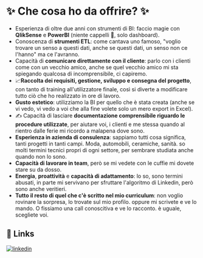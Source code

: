 
# ✨  Che cosa ho da offrire? ✨ 


- Esperienza di oltre due anni con strumenti di BI: faccio magie con **QlikSense** e **PowerBI** (niente cappelli 🎩, solo dashboard).
- Conoscenza di **strumenti ETL**: come cantava uno famoso, "voglio trovare un senso a questi dati, anche se questi dati, un senso non ce l'hanno" ma ce l'avranno.
- Capacità di **comunicare direttamente con il cliente**: parlo con i clienti come con un vecchio amico, anche se quel vecchio amico mi sta spiegando qualcosa di incomprensibile, ci capiremo.
- 📈**Raccolta dei requisiti, gestione, sviluppo e consegna del progetto**, con tanto di training all'utilizzatore finale, così si diverte a modificare tutto ciò che ho realizzato in ore di lavoro.
- **Gusto estetico**: utilizziamo la BI per quello che è stata creata (anche se vi vedo, vi vedo a voi che alla fine volete solo un mero export in Excel).
- ✍️ Capacità di lasciare **documentazione comprensibile riguardo le procedure utilizzate**, per aiutare voi, i clienti e me stessa quando al rientro dalle ferie mi ricordo a malapena dove sono.
- **Esperienza in azienda di consulenza**: sappiamo tutti cosa significa, tanti progetti in tanti campi. Moda, automobili, ceramiche, sanità. so molti termini tecnici propri di ogni settore, per sembrare studiata anche quando non lo sono.
- **Capacità di lavorare in team**, però se mi vedete con le cuffie mi dovete stare su da dosso.
- **Energia**, **proattività** e **capacità di adattamento**: lo so, sono termini abusati, in parte mi servivano per sfruttare l'algoritmo di Linkedin, però sono anche veritieri.
- **Tutto il resto di quel che c'è scritto nel mio curriculum**: non voglio rovinare la sorpresa, lo trovate sul mio profilo. oppure mi scrivete e ve lo mando. O fissiamo una call conoscitiva e ve lo racconto. è uguale, scegliete voi.


## 🔗 Links
[![linkedin](https://img.shields.io/badge/linkedin-0A66C2?style=for-the-badge&logo=linkedin&logoColor=white)](https://www.linkedin.com/in/maria-valeria-bonini/)

